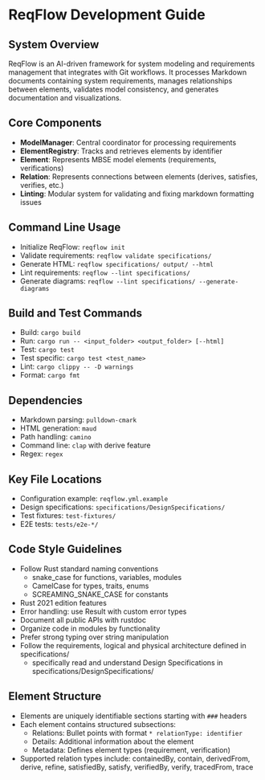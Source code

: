 # ReqFlow Development Guide

## System Overview
ReqFlow is an AI-driven framework for system modeling and requirements management that integrates with Git workflows. It processes Markdown documents containing system requirements, manages relationships between elements, validates model consistency, and generates documentation and visualizations.

## Core Components
- **ModelManager**: Central coordinator for processing requirements
- **ElementRegistry**: Tracks and retrieves elements by identifier
- **Element**: Represents MBSE model elements (requirements, verifications)
- **Relation**: Represents connections between elements (derives, satisfies, verifies, etc.)
- **Linting**: Modular system for validating and fixing markdown formatting issues

## Command Line Usage
- Initialize ReqFlow: `reqflow init`
- Validate requirements: `reqflow validate specifications/`
- Generate HTML: `reqflow specifications/ output/ --html`
- Lint requirements: `reqflow --lint specifications/`
- Generate diagrams: `reqflow --lint specifications/ --generate-diagrams`

## Build and Test Commands
- Build: `cargo build`
- Run: `cargo run -- <input_folder> <output_folder> [--html]`
- Test: `cargo test`
- Test specific: `cargo test <test_name>`
- Lint: `cargo clippy -- -D warnings`
- Format: `cargo fmt`

## Dependencies
- Markdown parsing: `pulldown-cmark`  
- HTML generation: `maud`
- Path handling: `camino`
- Command line: `clap` with derive feature
- Regex: `regex`

## Key File Locations
- Configuration example: `reqflow.yml.example`
- Design specifications: `specifications/DesignSpecifications/`
- Test fixtures: `test-fixtures/`
- E2E tests: `tests/e2e-*/`

## Code Style Guidelines
- Follow Rust standard naming conventions
  - snake_case for functions, variables, modules
  - CamelCase for types, traits, enums
  - SCREAMING_SNAKE_CASE for constants
- Rust 2021 edition features
- Error handling: use Result with custom error types
- Document all public APIs with rustdoc
- Organize code in modules by functionality
- Prefer strong typing over string manipulation
- Follow the requirements, logical and physical architecture defined in specifications/
  - specifically read and understand Design Specifications in specifications/DesignSpecifications/

## Element Structure
- Elements are uniquely identifiable sections starting with `###` headers
- Each element contains structured subsections:
  - Relations: Bullet points with format `* relationType: identifier`
  - Details: Additional information about the element
  - Metadata: Defines element types (requirement, verification)
- Supported relation types include: containedBy, contain, derivedFrom, derive, refine, satisfiedBy, satisfy, verifiedBy, verify, tracedFrom, trace
